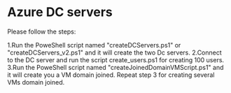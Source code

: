 # Azure DC servers

Please follow the steps:

1.Run the PoweShell script named "createDCServers.ps1" or "createDCServers_v2.ps1" and it will create the two Dc servers.
2.Connect to the DC server and run the script create_users.ps1 for creating 100 users.
3.Run the PoweShell script named "createJoinedDomainVMScript.ps1" and it will create you a VM domain joined.
Repeat step 3 for creating several VMs domain joined.

